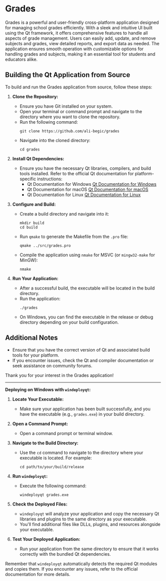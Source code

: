# Grades

Grades is a powerful and user-friendly cross-platform application designed for managing school grades efficiently. With a sleek and intuitive UI built using the Qt framework, it offers comprehensive features to handle all aspects of grade management. Users can easily add, update, and remove subjects and grades, view detailed reports, and export data as needed. The application ensures smooth operation with customizable options for handling grades and subjects, making it an essential tool for students and educators alike.

## Building the Qt Application from Source

To build and run the Grades application from source, follow these steps:

1. **Clone the Repository:**
   - Ensure you have Git installed on your system.
   - Open your terminal or command prompt and navigate to the directory where you want to clone the repository.
   - Run the following command:
     ```
     git clone https://github.com/ali-begic/grades
     ```
   - Navigate into the cloned directory:
     ```
     cd grades
     ```

2. **Install Qt Dependencies:**
   - Ensure you have the necessary Qt libraries, compilers, and build tools installed. Refer to the official Qt documentation for platform-specific instructions:
     - Qt Documentation for Windows [Qt Documentation for Windows](https://doc.qt.io/qt-5/windows-deployment.html)
     - Qt Documentation for macOS [Qt Documentation for macOS](https://doc.qt.io/qt-5/macos-deployment.html)
     - Qt Documentation for Linux [Qt Documentation for Linux](https://doc.qt.io/qt-5/linux-deployment.html)

3. **Configure and Build:**
   - Create a build directory and navigate into it:
     ```
     mkdir build
     cd build
     ```
   - Run `qmake` to generate the Makefile from the `.pro` file:
     ```
     qmake ../src/grades.pro
     ```
   - Compile the application using `nmake` for MSVC (or `mingw32-make` for MinGW):
     ```
     nmake
     ```

4. **Run Your Application:**
   - After a successful build, the executable will be located in the build directory.
   - Run the application:
     ```
     ./grades
     ```
   - On Windows, you can find the executable in the release or debug directory depending on your build configuration.

## Additional Notes

- Ensure that you have the correct version of Qt and associated build tools for your platform.
- If you encounter issues, check the Qt and compiler documentation or seek assistance on community forums.

Thank you for your interest in the Grades application!

---

**Deploying on Windows with `windeployqt`:**

1. **Locate Your Executable:**
   - Make sure your application has been built successfully, and you have the executable (e.g., `grades.exe`) in your build directory.

2. **Open a Command Prompt:**
   - Open a command prompt or terminal window.

3. **Navigate to the Build Directory:**
   - Use the `cd` command to navigate to the directory where your executable is located. For example:
     ```
     cd path/to/your/build/release
     ```

4. **Run `windeployqt`:**
   - Execute the following command:
     ```
     windeployqt grades.exe
     ```

5. **Check the Deployed Files:**
   - `windeployqt` will analyze your application and copy the necessary Qt libraries and plugins to the same directory as your executable.
   - You'll find additional files like DLLs, plugins, and resources alongside your executable.

6. **Test Your Deployed Application:**
   - Run your application from the same directory to ensure that it works correctly with the bundled Qt dependencies.

Remember that `windeployqt` automatically detects the required Qt modules and copies them. If you encounter any issues, refer to the official documentation for more details.
